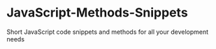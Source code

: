 # JavaScript-Methods-Snippets
Short JavaScript code snippets and methods for all your development needs
